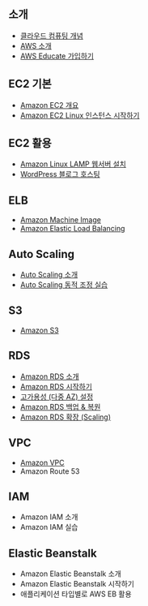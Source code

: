 
## 소개
- [클라우드 컴퓨팅 개념](docs/intro_CloudComputing.md)
- [AWS 소개](docs/intro_AWS.md)
- [AWS Educate 가입하기](docs/aws-educate-for-student.pdf)

## EC2 기본
- [Amazon EC2 개요](docs/ec2-basic.md)
- [Amazon EC2 Linux 인스턴스 시작하기](https://docs.aws.amazon.com/ko_kr/AWSEC2/latest/UserGuide/EC2_GetStarted.html)

## EC2 활용
- [Amazon Linux LAMP 웹서버 설치](https://docs.aws.amazon.com/ko_kr/AWSEC2/latest/UserGuide/install-LAMP.html)
- [WordPress 블로그 호스팅](https://docs.aws.amazon.com/ko_kr/AWSEC2/latest/UserGuide/hosting-wordpress.html)

## ELB
- [Amazon Machine Image](docs/ami.md)
- [Amazon Elastic Load Balancing](docs/elb.md)

## Auto Scaling
- [Auto Scaling 소개](docs/auto-scaling-basic.md)
- [Auto Scaling 동적 조정 실습](docs/auto-scaling-practice.md)

## S3
- [Amazon S3](docs/s3.md) 

## RDS
- [Amazon RDS 소개](docs/rds_overview.md)
- [Amazon RDS 시작하기](docs/rds_exercise.md)
- [고가용성 (다중 AZ) 설정](docs/rds_multiple_az.md)
- [Amazon RDS 백업 & 복원](docs/rds_backup_restore.md)
- [Amazon RDS 확장 (Scaling)](docs/rds_scaling.md)

## VPC
- [Amazon VPC](docs/vpc.md)
- Amazon Route 53

## IAM
- Amazon IAM 소개
- Amazon IAM 실습

## Elastic Beanstalk
- Amazon Elastic Beanstalk 소개
- Amazon Elastic Beanstalk 시작하기
- 애플리케이션 타입별로 AWS EB 활용